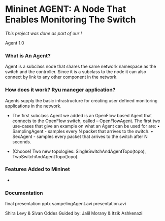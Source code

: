 Mininet AGENT: A Node That Enables Monitoring The Switch 
========================================================

*This project was done as part of our !*

Agent 1.0

### What is An Agent?

Agent is a subclass node that shares the same network namespace as 
the switch and the controller. Since it is a subclass to the node it
can also connect by link to any other component in the network.

### How does it work? Ryu maneger application?

Agents supply the basic infrastructure for creating user defined monitoring 
applications in the network. 

* The first subclass Agent we added is an OpenFlow
based Agent that connects to the OpenFlow switch, called – OpenFlowAgent. 
The first two use-cases that give an example on what an Agent can be used for are:
•	SamplingAgent - samples every N packet that arrives to the switch.
•	SecAgent - samples every packet that arrives to the switch after N seconds.

* (Choose) Two new topologies: SingleSwitchAndAgentTopo(topo), TwoSwitchAndAgentTopo(topo).

### Features Added to Mininet


* 

### Documentation

final presentation.pptx
sampelingAgent.avi
presentation.avi


Shira Levy & Sivan Oddes 
Guided by: Jalil Morany & Itzik Ashkenazi 
